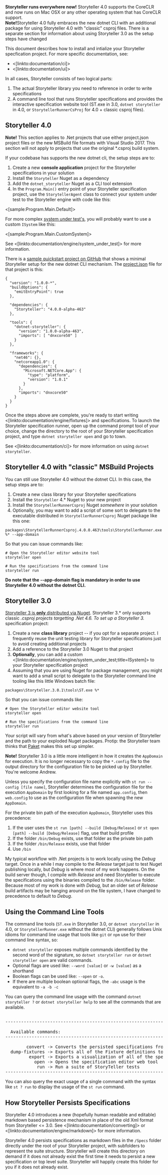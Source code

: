 <!--Title:Getting Started-->
<!--Url:getting_started-->

<div class="alert alert-success" role="alert"><strong>Storyteller runs everywhere now!</strong> Storyteller 4.0 supports the CoreCLR and now runs on Mac OSX or any other operating system that has
CoreCLR support.
</div>

<div class="alert alert-info" role="alert"><strong>Note!</strong>Storyteller 4.0 fully embraces the new dotnet CLI with an additional package for
using Storyteller 4.0 with "classic" csproj files. There is a separate section for information about using Storyteller 3.0 as the setup steps
have changed</div>

This document describes how to install and intialize your Storyteller specfication project. For more specific documentation, see:

* <[linkto:documentation/ci]>
* <[linkto:documentation/ui]>

In all cases, Storyteller consists of two logical parts:

1. The actual Storyteller library you need to reference in order to write specifications
1. A command line tool that runs Storyteller specifications and provides the interactive specification website tool 
   (ST.exe in 3.0, `dotnet storyteller` in 4.0, or `StorytellerRunnerCsProj` for 4.0 + classic csproj files).


## Storyteller 4.0

<div class="alert alert-info" role="alert"><strong>Note!</strong> This section applies to .Net projects that use either project.json 
project files or the new MSBuild file formats with Visual Studio 2017. This section will not apply to projects that use the original
*.csproj build system. 
</div>

If your codebase has supports the new dotnet cli, the setup steps are to:

1. Create a new **console application** project for the Storyteller specifications in your solution
1. Install the `Storyteller` Nuget as a dependency
1. Add the `dotnet_storyteller` Nuget as a CLI tool extension 
1. In the `Program.Main()` entry point of your Storyteller specification project, use the `StorytellerAgent` class to connect
   your system under test to the Storyteller engine with code like this:

<[sample:Program.Main.Default]>

For more complex [system under test's](https://en.wikipedia.org/wiki/System_under_test), you will probably want to use a custom `ISystem` like this:

<[sample:Program.Main.CustomSystem]>

See <[linkto:documentation/engine/system_under_test]> for more information.

There is a [sample quickstart project on GitHub](https://github.com/storyteller/quickstarts/tree/master/dotnet-cli) that shows a 
minimal Storyteller setup for the new dotnet CLI mechanism. The [project.json](https://github.com/storyteller/quickstarts/blob/master/dotnet-cli/project.json) file
for that project is this:

```
{
  "version": "1.0.0-*",
  "buildOptions": {
    "emitEntryPoint": true
  },

  "dependencies": {
    "Storyteller": "4.0.0-alpha-463"
  },

  "tools": {
    "dotnet-storyteller": {
      "version": "1.0.0-alpha-463",
      "imports": [ "dnxcore50" ]
    }
  },

  "frameworks": {
    "net46": {},
    "netcoreapp1.0": {
      "dependencies": {
        "Microsoft.NETCore.App": {
          "type": "platform",
          "version": "1.0.1"
        }
      },
      "imports": "dnxcore50"
    }
  }
}
```

Once the steps above are complete, you're ready to start writing <[linkto:documentation/engine/fixtures]> and specifications. To launch the Storyteller
specification runner, open up the command prompt tool of your choice, change the directory to the root of your Storyteller specification project,
and type `dotnet storyteller open` and go to town.

See <[linkto:documentation/ci]> for more information on using `dotnet storyteller`.


## Storyteller 4.0 with "classic" MSBuild Projects

You can still use Storyteller 4.0 without the dotnet CLI. In this case, the setup steps are to:

1. Create a new class library for your Storyteller specifications
1. Install the `Storyteller` 4.* Nuget to your new project
1. Install the `StorytellerRunnerCsproj` Nuget *somewhere* in your solution
1. Optionally, you may want to add a script of some sort to delegate to the executable
   distributed in `StorytellerRunnerCsproj` Nuget package like this one:

```
packages\StorytellerRunnerCsproj.4.0.0.463\tools\StorytellerRunner.exe %* --app-domain
```

So that you can issue commands like:

```
# Open the Storyteller editor website tool
storyteller open

# Run the specifications from the command line
storyteller run
```

**Do note that the --app-domain flag is mandatory in order to use Storyteller 4.0 without the dotnet CLI.** 






## Storyteller 3.0

[Storyteller 3 is **only** distributed via Nuget](http://nuget.org/packages/storyteller). Storyteller 3.* only supports classic *.csproj projects
targetting .Net 4.6. To set up a Storyteller 3.* specification project:

1. Create a new **class library** project -- if you opt for a separate project. I frequently reuse the unit testing library for Storyteller specifications
   just to avoid creating additional projects
1. Add a reference to the Storyteller 3.0 Nuget to that project
1. **Optionally**, you can add a custom <[linkto:documentation/engine/system_under_test;title=ISystem]> to your Storyteller specification project
1. Assuming that you are using Nuget for package management, you might want to add a small script to delegate to the Storyteller command line
   tooling like this little Windows batch file:

```
packages\Storyteller.3.0.1\tools\ST.exe %*
```

So that you can issue commands like:

```
# Open the Storyteller editor website tool
storyteller open

# Run the specifications from the command line
storyteller run
```

Your script will vary from what's above based on your version of Storyteller and the path to your exploded Nuget packages. Protip: the Storyteller team
thinks that [Paket](https://fsprojects.github.io/Paket/) makes this set up simpler.

<div class="alert alert-info" role="alert"><strong>Note!</strong> Storyteller 3.0 is a little more intelligent in how it creates the <code>AppDomain</code> for execution. It is no longer necessary to copy the <code>*.config</code> file to the output directory for the configuration file to be picked up by Storyteller. You're welcome Andrew.
</div>

Unless you specify the configuration file name explicitly with `st run --config [file name]`, Storyteller determines the configuration file for the execution `AppDomain` by first looking for a file named `app.config`, then `web.config` to use as the configuration file when spawning the new `AppDomain`.

For the private bin path of the execution `AppDomain`, Storyteller uses this precedence:
1. If the user uses the `st run [path] --build [Debug/Release]` or `st open [path] --build [Debug/Release]` flag, use that build profile
1. If the folder `/bin/Debug` exists, use that folder as the private bin path
1. If the folder `/bin/Release` exists, use that folder
1. Use `/bin`

My typical workflow with .Net projects is to work locally using the _Debug_ target. Once in a while I may compile to the _Release_ target just to test Nuget publishing locally, but _Debug_ is where most of my work happens. On the build server though, I compile with _Release_ and need Storyteller to execute the specifications using the binaries compiled to the `/bin/Release` folder. Because most of my work is done with _Debug_, but an older set of _Release_ build artifacts may be hanging around on the file system, I have changed to precedence to default to _Debug_.





## Using the Command Line Tools

The command line tools (`ST.exe` in Storyteller 3.0, or `dotnet storyteller` in 4.0, or `StorytellerRunner.exe` without the dotnet CLI)
generally follows Unix idioms for command line usage that tools like `git` or `npm` use for their command line syntax, so:

* `dotnet storyteller` exposes multiple commands identified by the second word of the signature, so `dotnet storyteller run` or `dotnet storyteller open` are valid commands. 
* Optional flags are used like: `--word [value]` or `-w [value]` as a shorthand
* Boolean flags can be used like: `--open` or `-o`. 
* If there are multiple boolean optional flags, the `-abc` usage is the equivalent to `-a -b -c`

You can query the command line usage with the command `dotnet storyteller ?` or `dotnet storyteller help` to see all the commands that are available.

<pre>

----------------------------------------------------------------------------------------------------------------------------------

  Available commands:
----------------------------------------------------------------------------------------------------------------------------------

        convert -> Converts the persisted specifications from the 1.0-3.0 Xml format to the 4.0 markdown format
  dump-fixtures -> Exports all of the Fixture definitions to markdown for review or using within the headless mode
         export -> Exports a visualization of all of the specifications to disk
           open -> Opens the specification editor web tool
            run -> Run a suite of StoryTeller tests
----------------------------------------------------------------------------------------------------------------------------------
</pre>

You can also query the exact usage of a single command with the syntax like `st ? run` to display the usage of the `st run` command.



## How Storyteller Persists Specifications

Storyteller 4.0 introduces a new (hopefully human readable and editable) markdown based persistence mechanism in place of the old Xml format from Storyteller <= 3.0. 
See <[linkto:documentation/converting]> or <[linkto:documentation/engine/markdown]> for more information.

Storyteller 4.0 persists specifications as markdown files in the `/Specs` folder directly under the root of your Storyteller project, with subfolders to represent the suite structure. Storyteller will create this directory on demand if it does not already exist the first time it needs to persist a new specification or top level suite. Storyteller will happily create this folder for you if it does not already exist.








